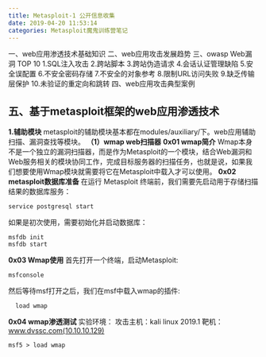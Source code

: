 ```yaml
---
title: Metasploit-1 公开信息收集
date: 2019-04-20 11:53:14
categories: Metasploit魔鬼训练营笔记
---
```


一、web应用渗透技术基础知识
二、web应用攻击发展趋势
三、owasp Web漏洞 TOP 10
1.SQL注入攻击
2.跨站脚本
3.跨站伪造请求
4.会话认证管理缺陷
5.安全误配置
6.不安全密码存储
7.不安全的对象参考
8.限制URL访问失败
9.缺乏传输层保护
10.未验证的重定向和跳转
四、web应用攻击典型案例

## **五、基于metasploit框架的web应用渗透技术**
<!--more-->
**1.辅助模块**
metasploit的辅助模块基本都在modules/auxiliary/下。web应用辅助扫描、漏洞查找等模块。
**（1）wmap web扫描器**
**0x01  wmap简介**
Wmap本身不是一个独立的漏洞扫描器，而是作为Metasploit的一个模块，结合Web漏洞和Web服务相关的模块协同工作，完成目标服务器的扫描任务，也就是说，如果我们想要使用Wmap模块就需要将它在Metasploit中载入才可以使用。
**0x02  metasploit数据库准备**
在运行 Metasploit 终端前，我们需要先启动用于存储扫描结果的数据库服务：

    service postgresql start
如果是初次使用，需要初始化并启动数据库：

    msfdb init
    msfdb start
**0x03 Wmap使用**
首先打开一个终端，启动Metasploit:

    msfconsole
  然后等待msf打开之后，我们在msf中载入wmap的插件:

      load wmap

**0x04  wmap渗透测试**
实验环境：
攻击主机：kali linux 2019.1
靶机：www.dvssc.com(10.10.10.129)

    msf5 > load wmap
    
